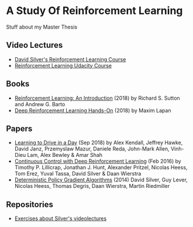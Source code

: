 # A Study Of Reinforcement Learning
Stuff about my Master Thesis
## Video Lectures
- [David Silver's Reinforcement Learning Course](http://www0.cs.ucl.ac.uk/staff/d.silver/web/Teaching.html)
- [Reinforcement Learning Udacity Course](https://classroom.udacity.com/courses/ud600)
## Books
- [Reinforcement Learning: An Introduction](http://incompleteideas.net/book/RLbook2018.pdf) (2018) by Richard S. Sutton and Andrew G. Barto
- [Deep Reinforcement Learning Hands-On](https://www.packtpub.com/big-data-and-business-intelligence/deep-reinforcement-learning-hands) (2018) by Maxim Lapan
## Papers
- [Learning to Drive in a Day](https://arxiv.org/pdf/1807.00412.pdf) (Sep 2018) by Alex Kendall, Jeffrey Hawke, David Janz, Przemyslaw Mazur, Daniele Reda, John-Mark Allen, Vinh-Dieu Lam, Alex Bewley & Amar Shah
- [Continuous Control with Deep Reinforcement Learning](https://arxiv.org/pdf/1509.02971.pdf) (Feb 2016) by Timothy P. Lillicrap, Jonathan J. Hunt, Alexander Pritzel, Nicolas Heess, Tom Erez, Yuval Tassa, David Silver & Daan Wierstra
- [Deterministic Policy Gradient Algorithms](http://proceedings.mlr.press/v32/silver14.pdf) (2014) David Silver, Guy Lever, Nicolas Heess, Thomas Degris, Daan Wierstra, Martin Riedmiller



## Repositories
- [Exercises about Silver's videolectures](https://github.com/dennybritz/reinforcement-learning)
